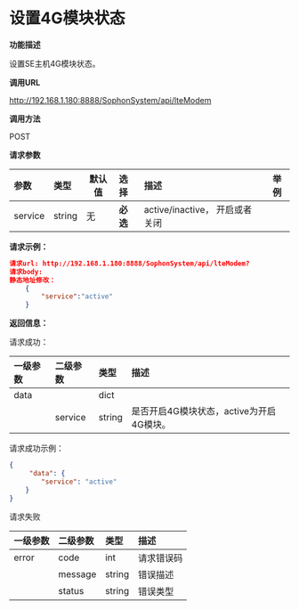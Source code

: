 # 设置4G模块状态 #

**功能描述**

设置SE主机4G模块状态。

**调用URL**

http://192.168.1.180:8888/SophonSystem/api/lteModem

**调用方法**

POST

**请求参数**

| 参数    | 类型   | 默认值 | 选择     | 描述                           | 举例 |
| :------ | :----- | ------ | :------- | :----------------------------- | ---- |
| service | string | 无     | **必选** | active/inactive， 开启或者关闭 |      |

**请求示例：**

```json
请求url: http://192.168.1.180:8888/SophonSystem/api/lteModem?
请求body:
静态地址修改：
	{
        "service":"active"
    }
```

**返回信息：**

请求成功：

| 一级参数 | 二级参数 | 类型   | 描述                                     |
| :------- | :------- | :----- | :--------------------------------------- |
| data     |          | dict   |                                          |
|          | service  | string | 是否开启4G模块状态，active为开启4G模块。 |

请求成功示例：

```json
{
     "data": {
        "service": "active"
    }
}
```

请求失败

| 一级参数 | 二级参数 | 类型   | 描述       |
| :------- | :------- | :----- | :--------- |
| error    | code     | int    | 请求错误码 |
|          | message  | string | 错误描述   |
|          | status   | string | 错误类型   |

​    
